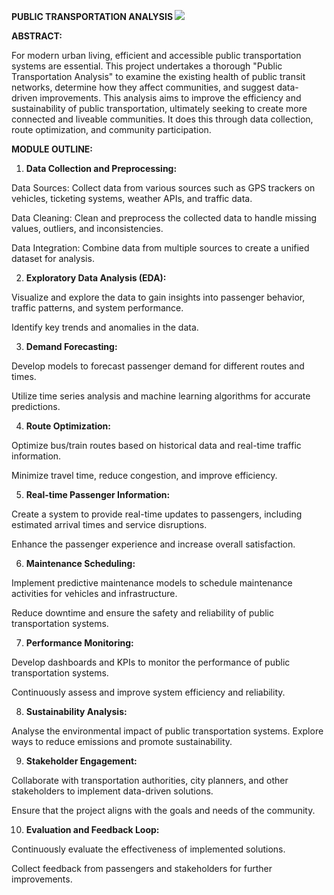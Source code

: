 ﻿**PUBLIC TRANSPORTATION ANALYSIS ![](Aspose.Words.43101df5-108b-49fc-817f-f23b991d68d0.001.png)**

**ABSTRACT:** 

For modern urban living, efficient and accessible public transportation systems are essential. This project undertakes a thorough "Public Transportation Analysis" to examine the existing health of public transit networks, determine how they affect communities, and suggest data- driven improvements. This analysis aims to improve the efficiency and sustainability of public transportation, ultimately seeking to create more connected and liveable communities. It does this through data collection, route optimization, and community participation. 

**MODULE OUTLINE:** 

1. **Data Collection and Preprocessing:** 

Data Sources: Collect data from various sources such as GPS trackers on vehicles, ticketing systems, weather APIs, and traffic data. 

Data Cleaning: Clean and preprocess the collected data to handle missing values, outliers, and inconsistencies. 

Data Integration: Combine data from multiple sources to create a unified dataset for analysis. 

2. **Exploratory Data Analysis (EDA):** 

Visualize and explore the data to gain insights into passenger behavior, traffic patterns, and system performance. 

Identify key trends and anomalies in the data. 

3. **Demand Forecasting:** 

Develop models to forecast passenger demand for different routes and times. 

Utilize time series analysis and machine learning algorithms for accurate predictions. 

4. **Route Optimization:** 

Optimize bus/train routes based on historical data and real-time traffic information. 

Minimize travel time, reduce congestion, and improve efficiency. 

5. **Real-time Passenger Information:** 

Create a system to provide real-time updates to passengers, including estimated arrival times and service disruptions. 

Enhance the passenger experience and increase overall satisfaction. 

6. **Maintenance Scheduling:** 

Implement predictive maintenance models to schedule maintenance activities for vehicles and infrastructure. 

Reduce downtime and ensure the safety and reliability of public transportation systems. 

7. **Performance Monitoring:** 

Develop dashboards and KPIs to monitor the performance of public transportation systems. 

Continuously assess and improve system efficiency and reliability. 

8. **Sustainability Analysis:** 

Analyse the environmental impact of public transportation systems. Explore ways to reduce emissions and promote sustainability. 

9. **Stakeholder Engagement:** 

Collaborate with transportation authorities, city planners, and other stakeholders to implement data-driven solutions. 

Ensure that the project aligns with the goals and needs of the community. 

10. **Evaluation and Feedback Loop:** 

Continuously evaluate the effectiveness of implemented solutions. 

Collect feedback from passengers and stakeholders for further improvements. 
